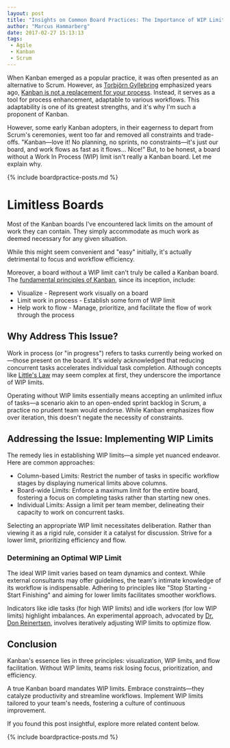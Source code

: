 ```yaml
---
layout: post
title: "Insights on Common Board Practices: The Importance of WIP Limits in Kanban"
author: "Marcus Hammarberg"
date: 2017-02-27 15:13:13
tags:
 - Agile
 - Kanban
 - Scrum
---
```


When Kanban emerged as a popular practice, it was often presented as an alternative to Scrum. However, as [Torbjörn Gyllebring](https://twitter.com/drunkcod?lang=en) emphasized years ago, [Kanban is not a replacement for your process](http://www.slideshare.net/LESSConf/kanban-is-not-your-process). Instead, it serves as a tool for process enhancement, adaptable to various workflows. This adaptability is one of its greatest strengths, and it's why I'm such a proponent of Kanban.

However, some early Kanban adopters, in their eagerness to depart from Scrum's ceremonies, went too far and removed all constraints and trade-offs. "Kanban—love it! No planning, no sprints, no constraints—it's just our board, and work flows as fast as it flows… Nice!" But, to be honest, a board without a Work In Process (WIP) limit isn't really a Kanban board. Let me explain why.

{% include boardpractice-posts.md %}

<!-- excerpt-end -->

# Limitless Boards

Most of the Kanban boards I've encountered lack limits on the amount of work they can contain. They simply accommodate as much work as deemed necessary for any given situation.

While this might seem convenient and "easy" initially, it's actually detrimental to focus and workflow efficiency.

Moreover, a board without a WIP limit can't truly be called a Kanban board. The [fundamental principles of Kanban](https://en.wikipedia.org/wiki/Kanban_(development)#Principles), since its inception, include:

* Visualize - Represent work visually on a board
* Limit work in process - Establish some form of WIP limit
* Help work to flow - Manage, prioritize, and facilitate the flow of work through the process

## Why Address This Issue?

Work in process (or "in progress") refers to tasks currently being worked on—those present on the board. It's widely acknowledged that reducing concurrent tasks accelerates individual task completion. Although concepts like [Little's Law](https://en.wikipedia.org/wiki/Little's_law) may seem complex at first, they underscore the importance of WIP limits.

Operating without WIP limits essentially means accepting an unlimited influx of tasks—a scenario akin to an open-ended sprint backlog in Scrum, a practice no prudent team would endorse. While Kanban emphasizes flow over iteration, this doesn't negate the necessity of constraints.

## Addressing the Issue: Implementing WIP Limits

The remedy lies in establishing WIP limits—a simple yet nuanced endeavor. Here are common approaches:

* Column-based Limits: Restrict the number of tasks in specific workflow stages by displaying numerical limits above columns.
* Board-wide Limits: Enforce a maximum limit for the entire board, fostering a focus on completing tasks rather than starting new ones.
* Individual Limits: Assign a limit per team member, delineating their capacity to work on concurrent tasks.

Selecting an appropriate WIP limit necessitates deliberation. Rather than viewing it as a rigid rule, consider it a catalyst for discussion. Strive for a lower limit, prioritizing efficiency and flow.

### Determining an Optimal WIP Limit

The ideal WIP limit varies based on team dynamics and context. While external consultants may offer guidelines, the team's intimate knowledge of its workflow is indispensable. Adhering to principles like "Stop Starting - Start Finishing" and aiming for lower limits facilitates smoother workflows.

Indicators like idle tasks (for high WIP limits) and idle workers (for low WIP limits) highlight imbalances. An experimental approach, advocated by [Dr. Don Reinertsen](http://www.leanproductflow.com/), involves iteratively adjusting WIP limits to optimize flow.

## Conclusion

Kanban's essence lies in three principles: visualization, WIP limits, and flow facilitation. Without WIP limits, teams risk losing focus, prioritization, and efficiency.

A true Kanban board mandates WIP limits. Embrace constraints—they catalyze productivity and streamline workflows. Implement WIP limits tailored to your team's needs, fostering a culture of continuous improvement.

If you found this post insightful, explore more related content below.

{% include boardpractice-posts.md %}
